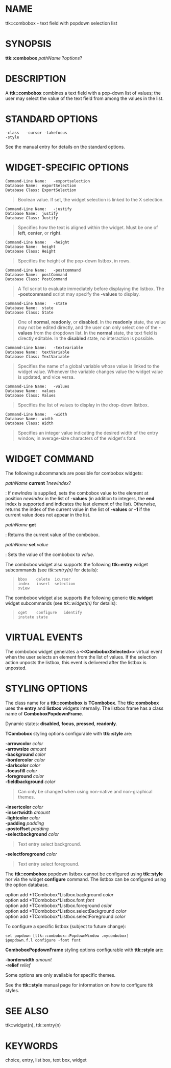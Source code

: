 # NAME

ttk::combobox - text field with popdown selection list

# SYNOPSIS

**ttk::combobox** *pathName* ?*options*?

# DESCRIPTION

A **ttk::combobox** combines a text field with a pop-down list of
values; the user may select the value of the text field from among the
values in the list.

# STANDARD OPTIONS

    -class   -cursor -takefocus
    -style

See the manual entry for details on the standard options.

# WIDGET-SPECIFIC OPTIONS

    Command-Line Name:   -exportselection
    Database Name:  exportSelection
    Database Class: ExportSelection

> Boolean value. If set, the widget selection is linked to the X
> selection.

    Command-Line Name:   -justify
    Database Name:  justify
    Database Class: Justify

> Specifies how the text is aligned within the widget. Must be one of
> **left**, **center**, or **right**.

    Command-Line Name:   -height
    Database Name:  height
    Database Class: Height

> Specifies the height of the pop-down listbox, in rows.

    Command-Line Name:   -postcommand
    Database Name:  postCommand
    Database Class: PostCommand

> A Tcl script to evaluate immediately before displaying the listbox.
> The **-postcommand** script may specify the **-values** to display.

    Command-Line Name:   -state
    Database Name:  state
    Database Class: State

> One of **normal**, **readonly**, or **disabled**. In the **readonly**
> state, the value may not be edited directly, and the user can only
> select one of the **-values** from the dropdown list. In the
> **normal** state, the text field is directly editable. In the
> **disabled** state, no interaction is possible.

    Command-Line Name:   -textvariable
    Database Name:  textVariable
    Database Class: TextVariable

> Specifies the name of a global variable whose value is linked to the
> widget value. Whenever the variable changes value the widget value is
> updated, and vice versa.

    Command-Line Name:   -values
    Database Name:  values
    Database Class: Values

> Specifies the list of values to display in the drop-down listbox.

    Command-Line Name:   -width
    Database Name:  width
    Database Class: Width

> Specifies an integer value indicating the desired width of the entry
> window, in average-size characters of the widget\'s font.

# WIDGET COMMAND

The following subcommands are possible for combobox widgets:

*pathName* **current** ?*newIndex*?

:   If *newIndex* is supplied, sets the combobox value to the element at
    position *newIndex* in the list of **-values** (in addition to
    integers, the **end** index is supported and indicates the last
    element of the list). Otherwise, returns the index of the current
    value in the list of **-values** or **-1** if the current value does
    not appear in the list.

*pathName* **get**

:   Returns the current value of the combobox.

*pathName* **set** *value*

:   Sets the value of the combobox to *value*.

The combobox widget also supports the following **ttk::entry** widget
subcommands (see *ttk::entry(n)* for details):

>     bbox    delete  icursor
>     index   insert  selection
>     xview

The combobox widget also supports the following generic **ttk::widget**
widget subcommands (see *ttk::widget(n)* for details):

>     cget    configure   identify
>     instate state

# VIRTUAL EVENTS

The combobox widget generates a **\<\<ComboboxSelected\>\>** virtual
event when the user selects an element from the list of values. If the
selection action unposts the listbox, this event is delivered after the
listbox is unposted.

# STYLING OPTIONS

The class name for a **ttk::combobox** is **TCombobox**. The
**ttk::combobox** uses the **entry** and **listbox** widgets internally.
The listbox frame has a class name of **ComboboxPopdownFrame**.

Dynamic states: **disabled**, **focus**, **pressed**, **readonly**.

**TCombobox** styling options configurable with **ttk::style** are:

**-arrowcolor** *color*\
**-arrowsize** *amount*\
**-background** *color*\
**-bordercolor** *color*\
**-darkcolor** *color*\
**-focusfill** *color*\
**-foreground** *color*\
**-fieldbackground** *color*

> Can only be changed when using non-native and non-graphical themes.

**-insertcolor** *color*\
**-insertwidth** *amount*\
**-lightcolor** *color*\
**-padding** *padding*\
**-postoffset** *padding*\
**-selectbackground** *color*

> Text entry select background.

**-selectforeground** *color*

> Text entry select foreground.

The **ttk::combobox** popdown listbox cannot be configured using
**ttk::style** nor via the widget **configure** command. The listbox can
be configured using the option database.

option add \*TCombobox\*Listbox.background *color*\
option add \*TCombobox\*Listbox.font *font*\
option add \*TCombobox\*Listbox.foreground *color*\
option add \*TCombobox\*Listbox.selectBackground *color*\
option add \*TCombobox\*Listbox.selectForeground *color*

To configure a specific listbox (subject to future change):

    set popdown [ttk::combobox::PopdownWindow .mycombobox]
    $popdown.f.l configure -font font

**ComboboxPopdownFrame** styling options configurable with
**ttk::style** are:

**-borderwidth** *amount*\
**-relief** *relief*

Some options are only available for specific themes.

See the **ttk::style** manual page for information on how to configure
ttk styles.

# SEE ALSO

ttk::widget(n), ttk::entry(n)

# KEYWORDS

choice, entry, list box, text box, widget
